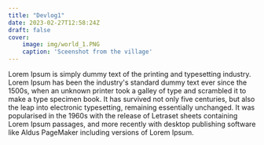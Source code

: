 ```yaml
---
title: "Devlog1"
date: 2023-02-27T12:58:24Z
draft: false
cover:
    image: img/world_1.PNG
    caption: 'Sceenshot from the village'
---
```



Lorem Ipsum is simply dummy text of the printing and typesetting industry. Lorem Ipsum has been the industry's standard dummy text ever since the 1500s, when an unknown printer took a galley of type and scrambled it to make a type specimen book. It has survived not only five centuries, but also the leap into electronic typesetting, remaining essentially unchanged. It was popularised in the 1960s with the release of Letraset sheets containing Lorem Ipsum passages, and more recently with desktop publishing software like Aldus PageMaker including versions of Lorem Ipsum.